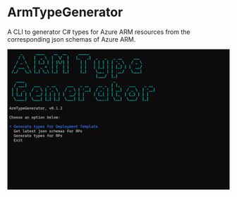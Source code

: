 # ArmTypeGenerator

A CLI to generator C# types for Azure ARM resources from the corresponding json schemas of Azure ARM.

![ArmTypeGenerator screenshot](ArmTypeGenerator.jpg)
